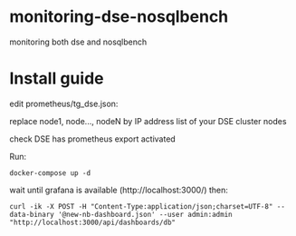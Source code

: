 # monitoring-dse-nosqlbench

monitoring both dse and nosqlbench

# Install guide

edit prometheus/tg\_dse.json:

replace node1, node..., nodeN by IP address list of your DSE cluster nodes

check DSE has prometheus export activated

Run:
```
docker-compose up -d
```
wait until grafana is available (http://localhost:3000/)
then:
```
curl -ik -X POST -H "Content-Type:application/json;charset=UTF-8" --data-binary '@new-nb-dashboard.json' --user admin:admin "http://localhost:3000/api/dashboards/db"
```
